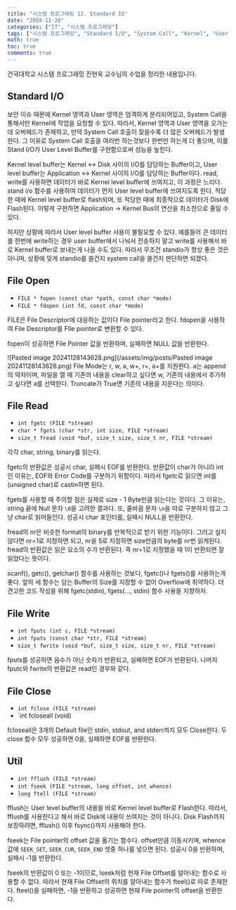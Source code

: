 ```yaml
---
title: "시스템 프로그래밍 12. Standard IO"
date: "2024-11-28"
categories: ["IT", "시스템 프로그래밍"]
tags: ["시스템 프로그래밍", "Standard I/O", "System Call", "Kernel", "User Level Buffer", "File Operation", "Buffer Overflow", "fseek", "fflush"]
math: true
toc: true
comments: true
---
```


건국대학교 시스템 프로그래밍 진현욱 교수님의 수업을 정리한 내용입니다.

## Standard I/O

보안 이슈 때문에 Kernel 영역과 User 영역은 엄격하게 분리되어있고, System Call을 통해서만 Kernel에 작업을 요청할 수 있다. 따라서, Kernel 영역과 User 영역을 오가는데 오버헤드가 존재하고, 만약 System Call 호출이 잦을수록 더 많은 오버헤드가 발생한다. 그 이유로 System Call 호출을 여러번 하는것보다 한번만 하는게 더 좋으며, 이를 Stand I/O가 User Level Buffer를 구현함으로써 성능을 높힌다.

Kernel level buffer는 Kernel <-> Disk 사이의 I/O를 담당하는 Buffer이고, User level buffer는 Application <-> Kernel 사이의 I/O를 담당하는 Buffer이다. read, write를 사용하면 데이터가 바로 Kernel level buffer에 쓰여지고, 이 과정은 느리다. stand i/o 함수를 사용하여 데이터가 먼저 User level buffer에 쓰여지도록 한다. 적당한 때에 Kernel level buffer로 flash되며, 또 적당한 때에 최종적으로 데이터가 Disk에 Flash된다. 이렇게 구현하면 Application -> Kernel Bus의 연산을 최소한으로 줄일 수 있다.

하지만 상황에 따라서 User level buffer 사용이 불필요할 수 있다. 예를들어 큰 데이터를 한번에 write하는 경우 user buffer에서 나눠서 전송하지 말고 write를 사용해서 바로 Kernel buffer로 보내는게 나을 수도 있다. 따라서 무조건 standio가 항상 좋은 것은 아니며, 상황에 맞게 standio를 쓸건지 system call을 쓸건지 판단하면 되겠다.

## File Open

- `FILE * fopen (const char *path, const char *mode)`
- `FILE * fdopen (int fd, const char *mode)`

FILE은 File Descriptor에 대응하는 값이다 File pointer라고 한다. fdopen을 사용하여 File Descriptor를 FIle pointer로 변환할 수 있다. 

fopen이 성공하면 File Pointer 값을 반환하며, 실패하면 NULL 값을 반환한다. 

![Pasted image 20241128143628.png](/assets/img/posts/Pasted image 20241128143628.png)
File Mode는 r, w, a, w+, r+, a+를 지원한다. a는 append의 약자이며, 파일을 열 때 기존의 내용을 clear하고 싶다면 w, 기존의 내용에서 추가하고 싶다면 a를 선택한다. Truncate가 True면 기존의 내용을 지운다는 의미다. 

## File Read

- `int fgetc (FILE *stream)`
- `char * fgets (char *str, int size, FILE *stream)`
- `size_t fread (void *buf, size_t size, size_t nr, FILE *stream)`

각각 char, string, binary를 읽는다. 

fgetc의 반환값은 성공시 char, 실패시 EOF를 반환한다. 반환값이 char가 아니라 int인 이유는, EOF와 Error Code를 구분하기 위함이다. 따라서 fgetc로 읽으면 int를 (unsigned char)로 castin하면 된다.

fgets를 사용할 때 주의할 점은 실제로 size - 1 Byte만큼 읽는다는 것이다. 그 이유는, string 끝에 Null 문자 `\0`을 고려한 결과다. 또, 줄바꿈 문자 `\n`을 따로 구분하지 않고 그냥 char로 읽어들인다. 성공시 char 포인터를, 실패시 NULL을 반환한다.

fread의 nr은 비슷한 format의 binary를 반복적으로 받기 위한 기능이다. 그러고 싶지 않다면 nr=1로 지정하면 되고, nr을 5로 지정하면 size만큼의 byte를 nr번 읽게된다. fread의 반환값은 읽은 요소의 수가 반환된다. 즉 nr=1로 지정했을 때 1이 반환되면 잘 읽었다는 뜻이다.

scanf(), getc(), getchar() 함수를 사용하는 것보다, fgetc()나 fgets()를 사용하는게 좋다. 앞의 세 함수는 담는 Buffer의 Size를 지정할 수 없어 Overflow에 취약하다. 더 견고한 코드 작성을 위해 fgetc(stdin), fgets(..., stdin) 함수 사용을 지향하자.

## File Write

- `int fputc (int c, FILE *stream)`
- `int fputs (const char *str, FILE *stream)`
- `size_t fwrite (void *buf, size_t size, size_t nr, FILE *stream)`

fputs를 성공하면 음수가 아닌 숫자가 반환되고, 실패하면 EOF가 반환된다. 나머지 fputc와 fwrite의 반환값은 read인 경우와 같다.

## File Close

- `int fclose (FILE *stream)`
- `int fcloseall (void)

fcloseall은 3개의 Default file인 stdin, stdout, and stderr까지 모두 Close한다.
두 close 함수 모두 성공하면 0을, 실패하면 EOF를 반환한다.

## Util

- `int fflush (FILE *stream)`
- `int fseek (FILE *stream, long offset, int whence)`
- `long ftell (FILE *stream)`

fflush는 User level buffer의 내용을 바로 Kernel level buffer로 Flash한다. 따라서, fflush를 사용한다고 해서 바로 Disk에 내용이 쓰여지는 것이 아니다. Disk Flash까지 보장하려면, fflush() 이후 fsync()까지 사용해야 한다.

fseek는 File pointer의 offset 값을 옮기는 함수다. offset만큼 이동시키며, whence 값에 `SEEK_SET`, `SEEK_CUR`, `SEEK_END` 셋중 하나를 넣으면 된다. 성공시 0을 반환하며, 실패시 -1를 반환한다.

fseek의 반환값이 0 또는 -1이므로, lseek처럼 현재 File Offset를 알아내는 함수로 사용할 수 없다. 따라서 현재 File Offset의 위치를 알아내는 함수가 fteel()로 따로 존재한다. fteel()을 실패하면, -1을 반환하고 성공하면 현재 File pointer의 offset을 반환한다.
